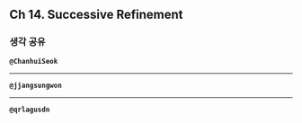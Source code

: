 ## **Ch 14. Successive Refinement**

### **생각 공유**

**`@ChanhuiSeok`**

---

**`@jjangsungwon`**

---

**`@qrlagusdn`**

